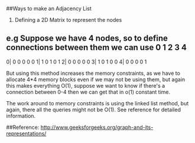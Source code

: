 ##Ways to make an Adjacency List
1. Defining a 2D Matrix to represent the nodes

e.g
Suppose we have 4 nodes, so to define connections between them we can use
   0 1 2 3 4
   ----------
0| 0 0 0 0 0
1| 1 0 1 0 1
2| 0 0 0 0 0
3| 1 0 1 0 0
4| 0 0 0 0 1

<p>But using this method increases the memory constraints, as we have to allocate 4*4 memory blocks
even if we may not be using them, but again this makes everything O(1), suppose we want to know if there's
a connection between 0-4 then we can get that in o(1) constant time. </p>

The work around to memory constraints is using the linked list method, but again, there all the queries
might not be O(1). See reference for detailed information. 


##Reference:
http://www.geeksforgeeks.org/graph-and-its-representations/
